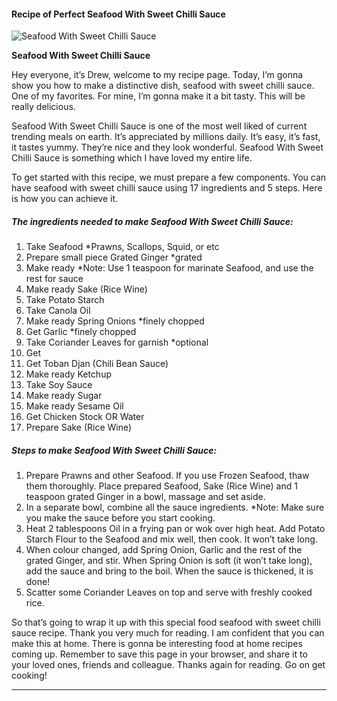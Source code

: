             

#### Recipe of Perfect Seafood With Sweet Chilli Sauce

![Seafood With Sweet Chilli Sauce](https://img-global.cpcdn.com/recipes/395c23fbf48cf875/751x532cq70/seafood-with-sweet-chilli-sauce-recipe-main-photo.jpg)

**Seafood With Sweet Chilli Sauce**

Hey everyone, it’s Drew, welcome to my recipe page. Today, I’m gonna show you how to make a distinctive dish, seafood with sweet chilli sauce. One of my favorites. For mine, I’m gonna make it a bit tasty. This will be really delicious.

Seafood With Sweet Chilli Sauce is one of the most well liked of current trending meals on earth. It’s appreciated by millions daily. It’s easy, it’s fast, it tastes yummy. They’re nice and they look wonderful. Seafood With Sweet Chilli Sauce is something which I have loved my entire life.

To get started with this recipe, we must prepare a few components. You can have seafood with sweet chilli sauce using 17 ingredients and 5 steps. Here is how you can achieve it.

##### The ingredients needed to make Seafood With Sweet Chilli Sauce:

1.  Take Seafood \*Prawns, Scallops, Squid, or etc
2.  Prepare small piece Grated Ginger \*grated
3.  Make ready \*Note: Use 1 teaspoon for marinate Seafood, and use the rest for sauce
4.  Make ready Sake (Rice Wine)
5.  Take Potato Starch
6.  Take Canola Oil
7.  Make ready Spring Onions \*finely chopped
8.  Get Garlic \*finely chopped
9.  Take Coriander Leaves for garnish \*optional
10.  Get <Sauce>
11.  Get Toban Djan (Chili Bean Sauce)
12.  Make ready Ketchup
13.  Take Soy Sauce
14.  Make ready Sugar
15.  Make ready Sesame Oil
16.  Get Chicken Stock OR Water
17.  Prepare Sake (Rice Wine)

##### Steps to make Seafood With Sweet Chilli Sauce:

1.  Prepare Prawns and other Seafood. If you use Frozen Seafood, thaw them thoroughly. Place prepared Seafood, Sake (Rice Wine) and 1 teaspoon grated Ginger in a bowl, massage and set aside.
2.  In a separate bowl, combine all the sauce ingredients. \*Note: Make sure you make the sauce before you start cooking.
3.  Heat 2 tablespoons Oil in a frying pan or wok over high heat. Add Potato Starch Flour to the Seafood and mix well, then cook. It won’t take long.
4.  When colour changed, add Spring Onion, Garlic and the rest of the grated Ginger, and stir. When Spring Onion is soft (it won’t take long), add the sauce and bring to the boil. When the sauce is thickened, it is done!
5.  Scatter some Coriander Leaves on top and serve with freshly cooked rice.

So that’s going to wrap it up with this special food seafood with sweet chilli sauce recipe. Thank you very much for reading. I am confident that you can make this at home. There is gonna be interesting food at home recipes coming up. Remember to save this page in your browser, and share it to your loved ones, friends and colleague. Thanks again for reading. Go on get cooking!

* * *